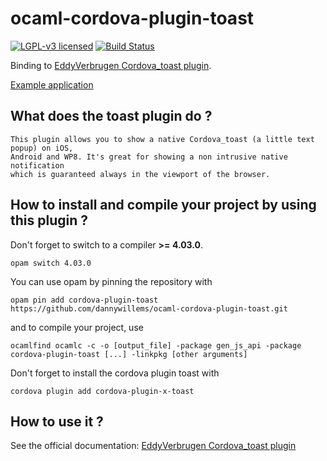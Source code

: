# ocaml-cordova-plugin-toast

[![LGPL-v3 licensed](https://img.shields.io/badge/license-LGPLv3-blue.svg)](https://raw.githubusercontent.com/dannywillems/ocaml-cordova-plugin-toast/master/LICENSE)
[![Build Status](https://travis-ci.org/dannywillems/ocaml-cordova-plugin-toast.svg?branch=master)](https://travis-ci.org/dannywillems/ocaml-cordova-plugin-toast)

Binding to [EddyVerbrugen Cordova_toast
plugin](https://github.com/EddyVerbruggen/Toast-PhoneGap-Plugin).

[Example
application](https://github.com/dannywillems/ocaml-cordova-plugin-toast-example)

## What does the toast plugin do ?

```
This plugin allows you to show a native Cordova_toast (a little text popup) on iOS,
Android and WP8. It's great for showing a non intrusive native notification
which is guaranteed always in the viewport of the browser.
```

## How to install and compile your project by using this plugin ?

Don't forget to switch to a compiler **>= 4.03.0**.
```Shell
opam switch 4.03.0
```

You can use opam by pinning the repository with
```Shell
opam pin add cordova-plugin-toast https://github.com/dannywillems/ocaml-cordova-plugin-toast.git
```

and to compile your project, use
```Shell
ocamlfind ocamlc -c -o [output_file] -package gen_js_api -package cordova-plugin-toast [...] -linkpkg [other arguments]
```

Don't forget to install the cordova plugin toast with
```Shell
cordova plugin add cordova-plugin-x-toast
```

## How to use it ?

See the official documentation:
[EddyVerbrugen Cordova_toast plugin](https://github.com/EddyVerbruggen/Toast-PhoneGap-Plugin)
